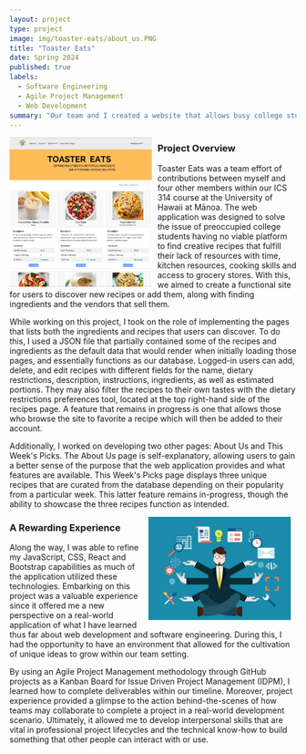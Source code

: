```yaml
---
layout: project
type: project
image: img/toaster-eats/about_us.PNG
title: "Toaster Eats"
date: Spring 2024
published: true
labels:
  - Software Engineering
  - Agile Project Management
  - Web Development
summary: "Our team and I created a website that allows busy college students to navigate tasty meal options tailored to their constraints with time and budget. It provides users with a platform for creating and sharing recipes, with the support of nearby vendors." 
---
```


<div style="float: left; margin-right: 10px;">
  <img width="250px" class="rounded" src="/img/toaster-eats/toastereats!.PNG">
</div>

### Project Overview
Toaster Eats was a team effort of contributions between myself and four other members within our ICS 314 course at the University of Hawaii at Mānoa. The web application was designed to solve the issue of preoccupied college students having no viable platform to find creative recipes that fulfill their lack of resources with time, kitchen resources, cooking skills and access to grocery stores. With this, we aimed to create a functional site for users to discover new recipes or add them, along with finding ingredients and the vendors that sell them. 

While working on this project, I took on the role of implementing the pages that lists both the ingredients and recipes that users can discover. To do this, I used a JSON file that partially contained some of the recipes and ingredients as the default data that would render when initially loading those pages, and essentially functions as our database. Logged-in users can add, delete, and edit recipes with different fields for the name, dietary restrictions, description, instructions, ingredients, as well as estimated portions. They may also filter the recipes to their own tastes with the dietary restrictions preferences tool, located at the top right-hand side of the recipes page. A feature that remains in progress is one that allows those who browse the site to favorite a recipe which will then be added to their account. 

Additionally, I worked on developing two other pages: About Us and This Week's Picks. The About Us page is self-explanatory, allowing users to gain a better sense of the purpose that the web application provides and what features are available. This Week's Picks page displays three unique recipes that are curated from the database depending on their popularity from a particular week. This latter feature remains in-progress, though the ability to showcase the three recipes function as intended. 

<div style="float: right; margin-right: 10px;">
  <img width="250px" class="rounded" src="/img/toaster-eats/multitask.jpg">
</div>

### A Rewarding Experience
Along the way, I was able to refine my JavaScript, CSS, React and Bootstrap capabilities as much of the application utilized these technologies. Embarking on this project was a valuable experience since it offered me a new perspective on a real-world application of what I have learned thus far about web development and software engineering. During this, I had the opportunity to have an environment that allowed for the cultivation of unique ideas to grow within our team setting. 

By using an Agile Project Management methodology through GitHub projects as a Kanban Board for Issue Driven Project Management (IDPM), I learned how to complete deliverables within our timeline. Moreover, project experience provided a glimpse to the action behind-the-scenes of how teams may collaborate to complete a project in a real-world development scenario. Ultimately, it allowed me to develop interpersonal skills that are vital in professional project lifecycles and the technical know-how to build something that other people can interact with or use.
